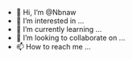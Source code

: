 - 👋 Hi, I’m @Nbnaw
- 👀 I’m interested in ...
- 🌱 I’m currently learning ...
- 💞️ I’m looking to collaborate on ...
- 📫 How to reach me ...

<!---
Nbnaw/Nbnaw is a ✨ special ✨ repository because its `README.md` (this file) appears on your GitHub profile.
You can click the Preview link to take a look at your changes.
--->
